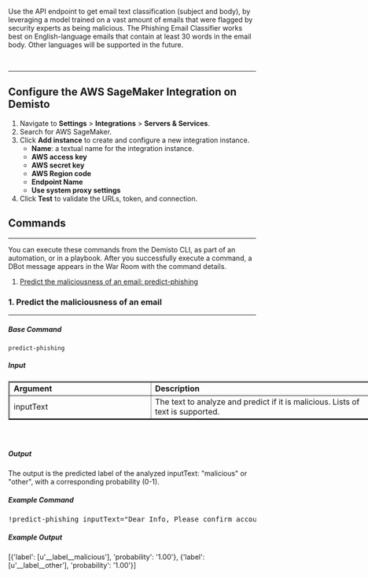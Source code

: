 <p class="description">Use the API endpoint to get email text classification (subject and body), by leveraging a model trained on a vast amount of emails that were flagged by security experts as being malicious. The Phishing Email Classifier works best on English-language emails that contain at least 30 words in the email body. Other languages will be supported in the future.</p>
<div>
<div class="awsui-table-inner awsui-table-variant-default">
<div class="awsui-table-regions-container">
<div class="awsui-table-header"> </div>
</div>
</div>
</div>
<hr>
<h2>Configure the AWS SageMaker Integration on Demisto</h2>
<ol>
<li>Navigate to <strong>Settings</strong> &gt; <strong>Integrations</strong> &gt; <strong>Servers &amp; Services</strong>.</li>
<li>Search for AWS SageMaker.</li>
<li>Click <strong>Add instance</strong> to create and configure a new integration instance.<br>
<ul>
<li>
<strong>Name</strong>: a textual name for the integration instance.</li>
<li><strong>AWS access key</strong></li>
<li><strong>AWS secret key</strong></li>
<li><strong>AWS Region code</strong></li>
<li><strong>Endpoint Name</strong></li>
<li><strong>Use system proxy settings</strong></li>
</ul>
</li>
<li>Click <strong>Test</strong> to validate the URLs, token, and connection.</li>
</ol>
<h2>Commands</h2>
<hr>
<p>You can execute these commands from the Demisto CLI, as part of an automation, or in a playbook. After you successfully execute a command, a DBot message appears in the War Room with the command details.</p>
<ol>
<li><a href="#h_10416044041544595909992">Predict the maliciousness of an email: predict-phishing</a></li>
</ol>
<h3 id="h_10416044041544595909992">1. Predict the maliciousness of an email</h3>
<hr>
<h5>Base Command</h5>
<p><code>predict-phishing</code></p>
<h5>Input</h5>
<table style="width: 748px;" border="2" cellpadding="6">
<tbody>
<tr>
<td style="width: 274.667px;"><strong>Argument</strong></td>
<td style="width: 445.333px;"><strong>Description</strong></td>
</tr>
<tr>
<td style="width: 274.667px;">inputText</td>
<td style="width: 445.333px;">The text to analyze and predict if it is malicious. Lists of text is supported.</td>
</tr>
</tbody>
</table>
<h5> </h5>
<h5>Output</h5>
<p>The output is the predicted label of the analyzed inputText: "malicious" or "other", with a corresponding probability (0-1).</p>
<h5>Example Command</h5>
<pre>!predict-phishing inputText="Dear Info, Please confirm account password...", "Major Update: General Availability feedback..."</pre>
<h5>Example Output</h5>
<p>[{'label': [u'__label__malicious'], 'probability': '1.00'}, {'label': [u'__label__other'], 'probability': '1.00'}]</p>
<p> </p>